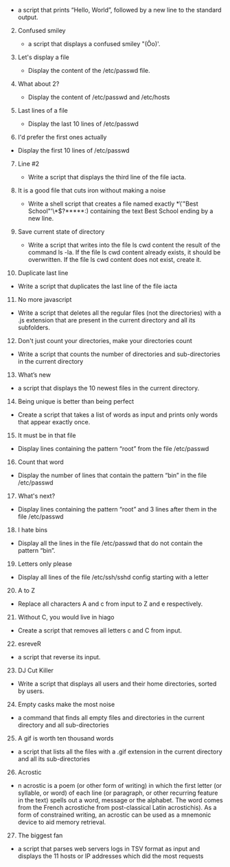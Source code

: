   * a script that prints “Hello, World”, followed by a new line to the standard output.

2. Confused smiley

   * a script that displays a confused smiley "(Ôo)'.

3. Let's display a file

   * Display the content of the /etc/passwd file.

4. What about 2?

   * Display the content of /etc/passwd and /etc/hosts

5. Last lines of a file

   * Display the last 10 lines of /etc/passwd

6.  I'd prefer the first ones actually

   * Display the first 10 lines of /etc/passwd

7. Line #2

   * Write a script that displays the third line of the file iacta.

8. It is a good file that cuts iron without making a noise

   * Write a shell script that creates a file named exactly \*\\'"Best School"\'\\*$\?\*\*\*\*\*:) containing the text Best School ending by a new line.

9. Save current state of directory

   * Write a script that writes into the file ls cwd content the result of the command ls -la. If the file ls cwd content already exists, it should be overwritten. If the file ls cwd content does not exist, create it.

10. Duplicate last line

   * Write a script that duplicates the last line of the file iacta

11. No more javascript

   * Write a script that deletes all the regular files (not the directories) with a .js extension that are present in the current directory and all its subfolders.

12. Don't just count your directories, make your directories count

   * Write a script that counts the number of directories and sub-directories in the current directory

13.  What’s new

   *  a script that displays the 10 newest files in the current directory.

14.  Being unique is better than being perfect

   * Create a script that takes a list of words as input and prints only words that appear exactly once.

15. It must be in that file

   * Display lines containing the pattern “root” from the file /etc/passwd

16.  Count that word

   * Display the number of lines that contain the pattern “bin” in the file /etc/passwd

17. What's next?

   * Display lines containing the pattern “root” and 3 lines after them in the file /etc/passwd

18. I hate bins

   * Display all the lines in the file /etc/passwd that do not contain the pattern “bin”.

19. Letters only please

   * Display all lines of the file /etc/ssh/sshd config starting with a letter

20. A to Z

   * Replace all characters A and c from input to Z and e respectively.

21. Without C, you would live in hiago

   * Create a script that removes all letters c and C from input.

22.  esreveR

   * a script that reverse its input.

23. DJ Cut Killer

   * Write a script that displays all users and their home directories, sorted by users.

24. Empty casks make the most noise

   *  a command that finds all empty files and directories in the current directory and all sub-directories

25. A gif is worth ten thousand words

   * a script that lists all the files with a .gif extension in the current directory and all its sub-directories

26. Acrostic

   * n acrostic is a poem (or other form of writing) in which the first letter (or syllable, or word) of each line (or paragraph, or other recurring feature in the text) spells out a word, message or the alphabet. The word comes from the French acrostiche from post-classical Latin acrostichis). As a form of constrained writing, an acrostic can be used as a mnemonic device to aid memory retrieval.

27. The biggest fan

   * a script that parses web servers logs in TSV format as input and displays the 11 hosts or IP addresses which did the most requests
